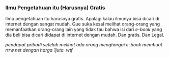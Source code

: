### Ilmu Pengetahuan itu (Harusnya) Gratis

Ilmu pengetahuan itu harusnya gratis. Apalagi kalau ilmunya bisa dicari di internet dengan sangat mudah. Gue suka kesal melihat orang-orang yang memanfaatkan orang-orang lain yang tidak tau bahwa isi dari _e-book_ yang dia beli bisa dicari didapat di internet dengan mudah. Dan gratis. Dan Legal.

_pendapat pribadi setelah melihat ada orang menghargai e-book membuat rtrw.net dengan harga 1juta. wtf_

<!-- METADATA: {"time": "2008-06-02 18:43:03", "title": "Ilmu Pengetahuan itu (Harusnya) Gratis"} -->
